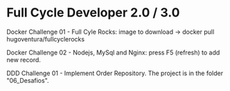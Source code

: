# Full Cycle Developer 2.0 / 3.0

Docker Challenge 01 - Full Cyle Rocks: image to download -> docker pull hugoventura/fullcyclerocks

Docker Challenge 02 - Nodejs, MySql and Nginx: press F5 (refresh) to add new record.

DDD Challenge 01 - Implement Order Repository. The project is in the folder "06_Desafios".
